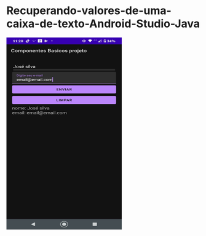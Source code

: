 # Recuperando-valores-de-uma-caixa-de-texto-Android-Studio-Java

<div>
 <img align="left" alt="imagem1" height="500" width="300" src="img.jpeg">
</div>
